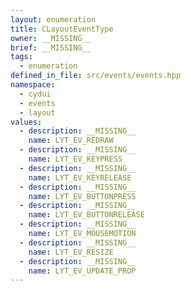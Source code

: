 ```yaml
---
layout: enumeration
title: CLayoutEventType
owner: __MISSING__
brief: __MISSING__
tags:
  - enumeration
defined_in_file: src/events/events.hpp
namespace:
  - cydui
  - events
  - layout
values:
  - description: __MISSING__
    name: LYT_EV_REDRAW
  - description: __MISSING__
    name: LYT_EV_KEYPRESS
  - description: __MISSING__
    name: LYT_EV_KEYRELEASE
  - description: __MISSING__
    name: LYT_EV_BUTTONPRESS
  - description: __MISSING__
    name: LYT_EV_BUTTONRELEASE
  - description: __MISSING__
    name: LYT_EV_MOUSEMOTION
  - description: __MISSING__
    name: LYT_EV_RESIZE
  - description: __MISSING__
    name: LYT_EV_UPDATE_PROP
---
```

